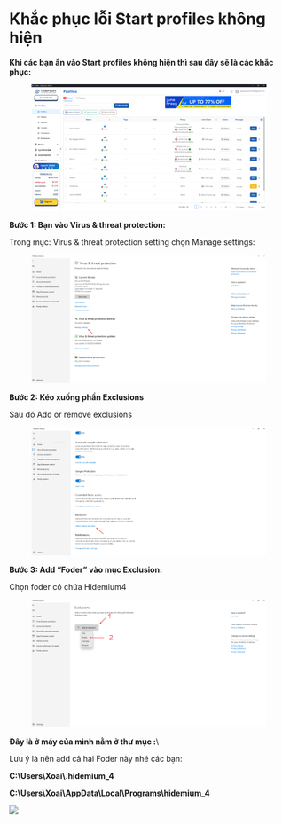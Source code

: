 # Khắc phục lỗi Start profiles không hiện

**Khi các bạn ấn vào Start profiles không hiện thì sau đây sẽ là các khắc phục:**

<figure><img src="../../.gitbook/assets/image (1) (1) (1) (1) (1).png" alt=""><figcaption></figcaption></figure>



**Bước 1: Bạn vào Virus & threat protection:**

Trong mục: Virus & threat protection setting chọn Manage settings:

<figure><img src="../../.gitbook/assets/image (2) (1) (1) (1).png" alt=""><figcaption></figcaption></figure>

**Bước 2: Kéo xuống phần Exclusions**

Sau đó Add or remove exclusions

<figure><img src="../../.gitbook/assets/image (3) (1) (1) (1).png" alt=""><figcaption></figcaption></figure>



**Bước 3: Add “Foder” vào mục Exclusion:**

Chọn foder có chứa Hidemium4

<figure><img src="../../.gitbook/assets/image (4) (1) (1) (1).png" alt=""><figcaption></figcaption></figure>



&#x20;**Đây là ở máy của mình nằm ở thư mục :**\


Lưu ý là nên add cả hai Foder này nhé các bạn:

**C:\Users\Xoai\\.hidemium\_4**

**C:\Users\Xoai\AppData\Local\Programs\hidemium\_4**

![](http://education.hidemium.io/wp-content/uploads/2024/06/image_2024-06-10_11-09-50.png)
